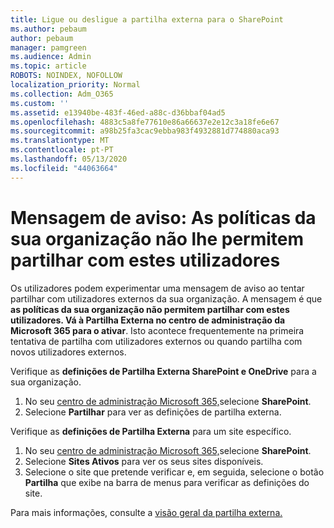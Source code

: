 ```yaml
---
title: Ligue ou desligue a partilha externa para o SharePoint
ms.author: pebaum
author: pebaum
manager: pamgreen
ms.audience: Admin
ms.topic: article
ROBOTS: NOINDEX, NOFOLLOW
localization_priority: Normal
ms.collection: Adm_O365
ms.custom: ''
ms.assetid: e13940be-483f-46ed-a88c-d36bbaf04ad5
ms.openlocfilehash: 4883c5a8fe77610e86a66637e2e12c3a18fe6e67
ms.sourcegitcommit: a98b25fa3cac9ebba983f4932881d774880aca93
ms.translationtype: MT
ms.contentlocale: pt-PT
ms.lasthandoff: 05/13/2020
ms.locfileid: "44063664"
---
```

# <a name="warning-message-your-organizations-policies-dont-allow-you-to-share-with-these-users"></a>Mensagem de aviso: As políticas da sua organização não lhe permitem partilhar com estes utilizadores

Os utilizadores podem experimentar uma mensagem de aviso ao tentar partilhar com utilizadores externos da sua organização. A mensagem é que **as políticas da sua organização não permitem partilhar com estes utilizadores. Vá à Partilha Externa no centro de administração da Microsoft 365 para o ativar**. Isto acontece frequentemente na primeira tentativa de partilha com utilizadores externos ou quando partilha com novos utilizadores externos.

Verifique as **definições de Partilha Externa SharePoint e OneDrive** para a sua organização.

1. No seu [centro de administração Microsoft 365,](https://admin.microsoft.com/AdminPortal/Home#/homepage">https://admin.microsoft.com/)selecione **SharePoint**.
3. Selecione **Partilhar** para ver as definições de partilha externa.

Verifique as **definições de Partilha Externa** para um site específico.

1. No seu [centro de administração Microsoft 365,](https://admin.microsoft.com/AdminPortal/Home#/homepage">https://admin.microsoft.com/)selecione **SharePoint**.
2. Selecione **Sites Ativos** para ver os seus sites disponíveis.
3. Selecione o site que pretende verificar e, em seguida, selecione o botão **Partilha** que exibe na barra de menus para verificar as definições do site.

Para mais informações, consulte a [visão geral da partilha externa.](https://docs.microsoft.com/sharepoint/external-sharing-overview)